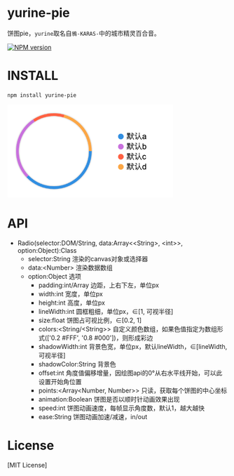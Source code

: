 # yurine-pie

饼图pie，`yurine`取名自`鴉-KARAS-`中的城市精灵百合音。

[![NPM version](https://badge.fury.io/js/yurine-pie.png)](https://npmjs.org/package/yurine-pie)

# INSTALL
```
npm install yurine-pie
```

[![preview](https://raw.githubusercontent.com/yurine-graphics/pie/master/preview.png)](https://github.com/yurine-graphics/pie)

# API
 * Radio(selector:DOM/String, data:Array\<\<String>, \<int>>, option:Object):Class
   * selector:String 渲染的canvas对象或选择器
   * data:\<Number> 渲染数据数组
   * option:Object 选项
     - padding:int/Array 边距，上右下左，单位px
     - width:int 宽度，单位px
     - height:int 高度，单位px
     - lineWidth:int 圆框粗细，单位px，∈\[1, 可视半径]
     - size:float 饼图占可视比例，∈\[0.2, 1]
     - colors:\<String/\<String>> 自定义颜色数组，如果色值指定为数组形式(\['0.2 #FFF', '0.8 #000'])，则形成彩边
     - shadowWidth:int 背景色宽，单位px，默认lineWidth，∈\[lineWidth, 可视半径]
     - shadowColor:String 背景色
     - offset:int 角度值偏移增量，因绘图api的0°从右水平线开始，可以此设置开始角位置
     - points:\<Array\<Number, Number>> 只读，获取每个饼图的中心坐标
     - animation:Boolean 饼图是否以顺时针动画效果出现
     - speed:int 饼图动画速度，每帧显示角度数，默认1，越大越快
     - ease:String 饼图动画加速/减速，in/out

# License
[MIT License]
